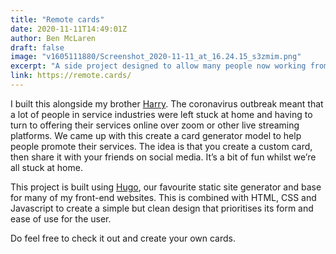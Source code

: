 ```yaml
---
title: "Remote cards"
date: 2020-11-11T14:49:01Z
author: Ben McLaren
draft: false
image: "v1605111880/Screenshot_2020-11-11_at_16.24.15_s3zmim.png"
excerpt: "A side project designed to allow many people now working from home to promote their remote events."
link: https://remote.cards/
---
```

I built this alongside my brother [Harry](https://harrycresswell.com/). The coronavirus outbreak meant that a lot of people in service industries were left stuck at home and having to turn to offering their services online over zoom or other live streaming platforms. We came up with this create a card generator model to help people promote their services. The idea is that you create a custom card, then share it with your friends on social media. It’s a bit of fun whilst we’re all stuck at home.

This project is built using [Hugo](https://gohugo.io/), our favourite static site generator and base for many of my front-end websites. This is combined with HTML, CSS and Javascript to create a simple but clean design that prioritises its form and ease of use for the user.

Do feel free to check it out and create your own cards.
